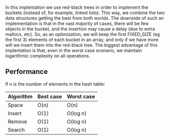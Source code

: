 In this implentation we use red-black trees in order to implement the buckets (instead of, for example, linked lists). This way, we combine the two data structures getting the best from both worlds. The downside of such an implementation is that in the vast majority of cases, there will be few objects in the bucket, and the insertion may cause a delay (due to extra mallocs, etc). So, as an optimization, we will keep the first FIXED_SIZE (eg the first 3) elements of each bucket in an array, and only if we have more will we insert them into the red-black tree. The biggest advantage of this implentation is that, even in the worst case scenario, we maintain logarithmic complexity on all operations.

## Performance
If n is the number of elements in the hash table:

Algorithm  | Best case    | Worst case
---------- | -------      | ----------
Space	   | O(n)	      | O(n)
Insert	   | O(1)	      | O(log n)
Remove	   | O(1)	      | O(log n)
Search	   | O(1)	      | O(log n)